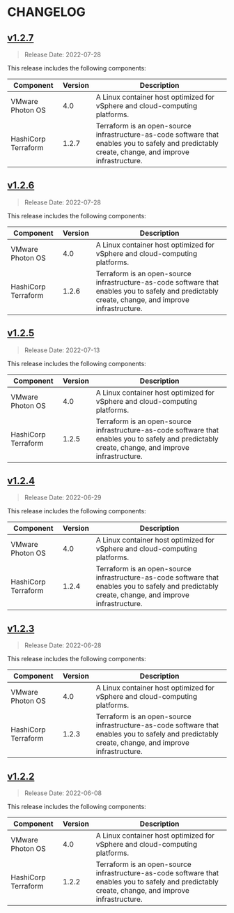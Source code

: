 # CHANGELOG

## [v1.2.7](https://github.com/tenthrtyam/container-terraform/releases/tag/v1.2.7)

> Release Date: 2022-07-28

This release includes the following components:

Component | Version | Description
---------|----------|----------
VMware Photon OS | 4.0 | A Linux container host optimized for vSphere and cloud-computing platforms.
HashiCorp Terraform | 1.2.7 | Terraform is an open-source infrastructure-as-code software that enables you to safely and predictably create, change, and improve infrastructure.

## [v1.2.6](https://github.com/tenthrtyam/container-terraform/releases/tag/v1.2.6)

> Release Date: 2022-07-28

This release includes the following components:

Component | Version | Description
---------|----------|----------
VMware Photon OS | 4.0 | A Linux container host optimized for vSphere and cloud-computing platforms.
HashiCorp Terraform | 1.2.6 | Terraform is an open-source infrastructure-as-code software that enables you to safely and predictably create, change, and improve infrastructure.

## [v1.2.5](https://github.com/tenthrtyam/container-terraform/releases/tag/v1.2.5)

> Release Date: 2022-07-13

This release includes the following components:

Component | Version | Description
---------|----------|----------
VMware Photon OS | 4.0 | A Linux container host optimized for vSphere and cloud-computing platforms.
HashiCorp Terraform | 1.2.5 | Terraform is an open-source infrastructure-as-code software that enables you to safely and predictably create, change, and improve infrastructure.

## [v1.2.4](https://github.com/tenthrtyam/container-terraform/releases/tag/v1.2.4)

> Release Date: 2022-06-29

This release includes the following components:

Component | Version | Description
---------|----------|----------
VMware Photon OS | 4.0 | A Linux container host optimized for vSphere and cloud-computing platforms.
HashiCorp Terraform | 1.2.4 | Terraform is an open-source infrastructure-as-code software that enables you to safely and predictably create, change, and improve infrastructure.

## [v1.2.3](https://github.com/tenthrtyam/container-terraform/releases/tag/v1.2.3)

> Release Date: 2022-06-28

This release includes the following components:

Component | Version | Description
---------|----------|----------
VMware Photon OS | 4.0 | A Linux container host optimized for vSphere and cloud-computing platforms.
HashiCorp Terraform | 1.2.3 | Terraform is an open-source infrastructure-as-code software that enables you to safely and predictably create, change, and improve infrastructure.

## [v1.2.2](https://github.com/tenthrtyam/container-terraform/releases/tag/v1.2.2)

> Release Date: 2022-06-08

This release includes the following components:

Component | Version | Description
---------|----------|----------
VMware Photon OS | 4.0 | A Linux container host optimized for vSphere and cloud-computing platforms.
HashiCorp Terraform | 1.2.2 | Terraform is an open-source infrastructure-as-code software that enables you to safely and predictably create, change, and improve infrastructure.
